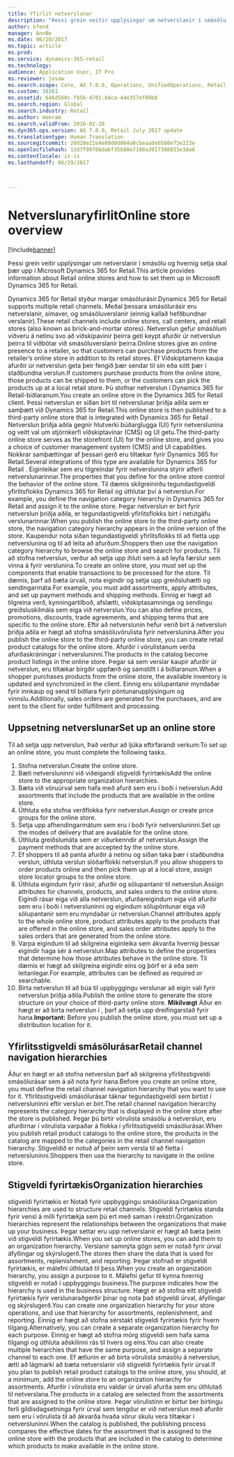 ```yaml
---
title: Yfirlit netverslunar
description: "Þessi grein veitir upplýsingar um netverslanir í smásölu og hvernig setja skal þær upp í Microsoft Dynamics 365 for Retail."
author: kfend
manager: AnnBe
ms.date: 06/20/2017
ms.topic: article
ms.prod: 
ms.service: dynamics-365-retail
ms.technology: 
audience: Application User, IT Pro
ms.reviewer: josaw
ms.search.scope: Core, AX 7.0.0, Operations, UnifiedOperations, Retail
ms.custom: 16161
ms.assetid: 646d560c-f856-4701-b4ca-44e357ef09b8
ms.search.region: Global
ms.search.industry: Retail
ms.author: meeram
ms.search.validFrom: 2016-02-28
ms.dyn365.ops.version: AX 7.0.0, Retail July 2017 update
ms.translationtype: Human Translation
ms.sourcegitcommit: 20d28e22e4e89d0d864a0cbeaadeb568e73e223e
ms.openlocfilehash: 13d7f99766dabf35b80e7100a3017308033e3da6
ms.contentlocale: is-is
ms.lasthandoff: 06/29/2017



---
```


# <a name="online-store-overview"></a><span data-ttu-id="89a5c-103">Netverslunaryfirlit</span><span class="sxs-lookup"><span data-stu-id="89a5c-103">Online store overview</span></span>

[!include[banner](includes/banner.md)]


<span data-ttu-id="89a5c-104">Þessi grein veitir upplýsingar um netverslanir í smásölu og hvernig setja skal þær upp í Microsoft Dynamics 365 for Retail.</span><span class="sxs-lookup"><span data-stu-id="89a5c-104">This article provides information about Retail online stores and how to set them up in Microsoft Dynamics 365 for Retail.</span></span>

<span data-ttu-id="89a5c-105">Dynamics 365 for Retail styður margar smásölurásir.</span><span class="sxs-lookup"><span data-stu-id="89a5c-105">Dynamics 365 for Retail supports multiple retail channels.</span></span> <span data-ttu-id="89a5c-106">Meðal þessara smásölurásir eru netverslanir, símaver, og smásöluverslanir (einnig kallað hefðbundnar verslanir).</span><span class="sxs-lookup"><span data-stu-id="89a5c-106">These retail channels include online stores, call centers, and retail stores (also known as brick-and-mortar stores).</span></span> <span data-ttu-id="89a5c-107">Netverslun gefur smásölum viðveru á netinu svo að viðskipavinir þeirra geti keypt afurðir úr netverslun þeirra til viðbótar við smásöluverslanir þeirra.</span><span class="sxs-lookup"><span data-stu-id="89a5c-107">Online stores give an online presence to a retailer, so that customers can purchase products from the retailer’s online store in addition to its retail stores.</span></span> <span data-ttu-id="89a5c-108">Ef Viðskiptamenn kaupa afurðir úr netverslun geta þeir fengið þær sendar til sín eða sótt þær í staðbundna verslun.</span><span class="sxs-lookup"><span data-stu-id="89a5c-108">If customers purchase products from the online store, those products can be shipped to them, or the customers can pick the products up at a local retail store.</span></span> <span data-ttu-id="89a5c-109">Þú stofnar netverslun í Dynamics 365 for Retail-biðlaranum.</span><span class="sxs-lookup"><span data-stu-id="89a5c-109">You create an online store in the Dynamics 365 for Retail client.</span></span> <span data-ttu-id="89a5c-110">Þessi netverslun er síðan birt til netverslunar þriðja aðila sem er samþætt við Dynamics 365 for Retail.</span><span class="sxs-lookup"><span data-stu-id="89a5c-110">This online store is then published to a third-party online store that is integrated with Dynamics 365 for Retail .</span></span> <span data-ttu-id="89a5c-111">Netverslun þriðja aðila gegnir hlutverki búðarglugga (UI) fyrir netverslunina og veitt val um stjórnkerfi viðskiptavinar (CMS) og UI getu.</span><span class="sxs-lookup"><span data-stu-id="89a5c-111">The third-party online store serves as the storefront (UI) for the online store, and gives you a choice of customer management system (CMS) and UI capabilities.</span></span> <span data-ttu-id="89a5c-112">Nokkrar samþættingar af þessari gerð eru tiltækar fyrir Dynamics 365 for Retail.</span><span class="sxs-lookup"><span data-stu-id="89a5c-112">Several integrations of this type are available for Dynamics 365 for Retail .</span></span> <span data-ttu-id="89a5c-113">Eiginleikar sem eru tilgreindar fyrir netverslunina stýrir atferli netverslunarinnar.</span><span class="sxs-lookup"><span data-stu-id="89a5c-113">The properties that you define for the online store control the behavior of the online store.</span></span> <span data-ttu-id="89a5c-114">Til dæmis skilgreinirðu tegundastigveldi yfirlitsflokks Dynamics 365 for Retail og úthlutar því á netverslun.</span><span class="sxs-lookup"><span data-stu-id="89a5c-114">For example, you define the navigation category hierarchy in Dynamics 365 for Retail and assign it to the online store.</span></span> <span data-ttu-id="89a5c-115">Þegar netverslun er birt fyrir netverslun þriðja aðila, er tegundastigveldi yfirlitsflokks birt í netútgáfu verslunarinnar.</span><span class="sxs-lookup"><span data-stu-id="89a5c-115">When you publish the online store to the third-party online store, the navigation category hierarchy appears in the online version of the store.</span></span> <span data-ttu-id="89a5c-116">Kaupendur nota síðan tegundastigveldi yfirlitsflokks til að fletta upp netverslunina og til að leita að afurðum.</span><span class="sxs-lookup"><span data-stu-id="89a5c-116">Shoppers then use the navigation category hierarchy to browse the online store and search for products.</span></span> <span data-ttu-id="89a5c-117">Til að stofna netverslun, verður að setja upp íhluti sem á að leyfa færslur sem vinna á fyrir verslunina.</span><span class="sxs-lookup"><span data-stu-id="89a5c-117">To create an online store, you must set up the components that enable transactions to be processed for the store.</span></span> <span data-ttu-id="89a5c-118">Til dæmis, þarf að bæta úrvali, nota eigindir og setja upp greiðsluhætti og sendingarmáta.</span><span class="sxs-lookup"><span data-stu-id="89a5c-118">For example, you must add assortments, apply attributes, and set up payment methods and shipping methods.</span></span> <span data-ttu-id="89a5c-119">Einnig er hægt að tilgreina verð, kynningartilboð, afslætti, viðskiptasamninga og sendingu greiðsluskilmála sem eiga við netverslun.</span><span class="sxs-lookup"><span data-stu-id="89a5c-119">You can also define prices, promotions, discounts, trade agreements, and shipping terms that are specific to the online store.</span></span> <span data-ttu-id="89a5c-120">Eftir að netverslunin hefur verið birt á netverslun þriðja aðila er hægt að stofna smásöluvörulista fyrir netverslunina.</span><span class="sxs-lookup"><span data-stu-id="89a5c-120">After you publish the online store to the third-party online store, you can create retail product catalogs for the online store.</span></span> <span data-ttu-id="89a5c-121">Afurðir í vörulistanum verða afurðaskráningar í netversluninni.</span><span class="sxs-lookup"><span data-stu-id="89a5c-121">The products in the catalog become product listings in the online store.</span></span> <span data-ttu-id="89a5c-122">Þegar sá sem verslar kaupir afurðir úr netverslun, eru tiltækar birgðir uppfærð og samstillt í á biðlaranum.</span><span class="sxs-lookup"><span data-stu-id="89a5c-122">When a shopper purchases products from the online store, the available inventory is updated and synchronized in the client.</span></span> <span data-ttu-id="89a5c-123">Einnig eru sölupantanir myndaðar fyrir innkaup og send til biðlara fyrir pöntunarupplýsingum og vinnslu.</span><span class="sxs-lookup"><span data-stu-id="89a5c-123">Additionally, sales orders are generated for the purchases, and are sent to the client for order fulfillment and processing.</span></span>

## <a name="set-up-an-online-store"></a><span data-ttu-id="89a5c-124">Uppsetning netverslunar</span><span class="sxs-lookup"><span data-stu-id="89a5c-124">Set up an online store</span></span>
<span data-ttu-id="89a5c-125">Til að setja upp netverslun, Það verður að ljúka eftirfarandi verkum:</span><span class="sxs-lookup"><span data-stu-id="89a5c-125">To set up an online store, you must complete the following tasks.</span></span>

1.  <span data-ttu-id="89a5c-126">Stofna netverslun.</span><span class="sxs-lookup"><span data-stu-id="89a5c-126">Create the online store.</span></span>
2.  <span data-ttu-id="89a5c-127">Bæti netversluninni við viðeigandi stigveldi fyrirtækis</span><span class="sxs-lookup"><span data-stu-id="89a5c-127">Add the online store to the appropriate organization hierarchies.</span></span>
3.  <span data-ttu-id="89a5c-128">Bæta við vöruúrval sem hafa með afurð sem eru í boði í netverslun.</span><span class="sxs-lookup"><span data-stu-id="89a5c-128">Add assortments that include the products that are available in the online store.</span></span>
4.  <span data-ttu-id="89a5c-129">Úthluta eða stofna verðflokka fyrir netverslun.</span><span class="sxs-lookup"><span data-stu-id="89a5c-129">Assign or create price groups for the online store.</span></span>
5.  <span data-ttu-id="89a5c-130">Setja upp afhendingarmátum sem eru í boði fyrir netversluninni.</span><span class="sxs-lookup"><span data-stu-id="89a5c-130">Set up the modes of delivery that are available for the online store.</span></span>
6.  <span data-ttu-id="89a5c-131">Úthluta greiðslumáta sem er viðurkenndir af netverslun.</span><span class="sxs-lookup"><span data-stu-id="89a5c-131">Assign the payment methods that are accepted by the online store.</span></span>
7.  <span data-ttu-id="89a5c-132">Ef shoppers til að panta afurðir á netinu og síðan taka þær í staðbundna verslun, úthluta verslun slóðarflokki netverslun.</span><span class="sxs-lookup"><span data-stu-id="89a5c-132">If you allow shoppers to order products online and then pick them up at a local store, assign store locator groups to the online store.</span></span>
8.  <span data-ttu-id="89a5c-133">Úthluta eigindum fyrir rásir, afurðir og sölupantanir til netverslun.</span><span class="sxs-lookup"><span data-stu-id="89a5c-133">Assign attributes for channels, products, and sales orders to the online store.</span></span> <span data-ttu-id="89a5c-134">Eigindi rásar eiga við alla netverslun, afurðareigindum eiga við afurðir sem eru í boði í netversluninni og eigindum sölupöntunar eiga við sölupantanir sem eru myndaðar úr netverslun.</span><span class="sxs-lookup"><span data-stu-id="89a5c-134">Channel attributes apply to the whole online store, product attributes apply to the products that are offered in the online store, and sales order attributes apply to the sales orders that are generated from the online store.</span></span>
9.  <span data-ttu-id="89a5c-135">Varpa eigindum til að skilgreina eiginleika sem ákvarða hvernig þessar eigindir haga sér á netverslun.</span><span class="sxs-lookup"><span data-stu-id="89a5c-135">Map attributes to define the properties that determine how those attributes behave in the online store.</span></span> <span data-ttu-id="89a5c-136">Til dæmis er hægt að skilgreina eigindir eins og þörf er á eða sem leitanlegar.</span><span class="sxs-lookup"><span data-stu-id="89a5c-136">For example, attributes can be defined as required or searchable.</span></span>
10. <span data-ttu-id="89a5c-137">Birta netverslun til að búa til uppbyggingu verslunar að eigin vali fyrir netverslun þriðja aðila.</span><span class="sxs-lookup"><span data-stu-id="89a5c-137">Publish the online store to generate the store structure on your choice of third-party online store.</span></span> <span data-ttu-id="89a5c-138">**Mikilvægt** Áður en hægt er að birta netverslun í , þarf að setja upp dreifingarstað fyrir hana.</span><span class="sxs-lookup"><span data-stu-id="89a5c-138">**Important:** Before you publish the online store, you must set up a distribution location for it.</span></span>

## <a name="retail-channel-navigation-hierarchies"></a><span data-ttu-id="89a5c-139">Yfirlitsstigveldi smásölurásar</span><span class="sxs-lookup"><span data-stu-id="89a5c-139">Retail channel navigation hierarchies</span></span>
<span data-ttu-id="89a5c-140">Áður en hægt er að stofna netverslun þarf að skilgreina yfirlitsstigveldi smásölurásar sem á að nota fyrir hana.</span><span class="sxs-lookup"><span data-stu-id="89a5c-140">Before you create an online store, you must define the retail channel navigation hierarchy that you want to use for it.</span></span> <span data-ttu-id="89a5c-141">Yfirlitsstigveldi smásölurásar táknar tegundastigveldi sem birtist í netversluninni eftir verslun er birt.</span><span class="sxs-lookup"><span data-stu-id="89a5c-141">The retail channel navigation hierarchy represents the category hierarchy that is displayed in the online store after the store is published.</span></span> <span data-ttu-id="89a5c-142">Þegar þú birtir vörulista smásölu á netverslun, eru afurðirnar í vörulista varpaðar á flokka í yfirlitsstigveldi smásölurásar.</span><span class="sxs-lookup"><span data-stu-id="89a5c-142">When you publish retail product catalogs to the online store, the products in the catalog are mapped to the categories in the retail channel navigation hierarchy.</span></span> <span data-ttu-id="89a5c-143">Stigveldið er notuð af þeim sem versla til að fletta í netversluninni.</span><span class="sxs-lookup"><span data-stu-id="89a5c-143">Shoppers then use the hierarchy to navigate in the online store.</span></span>

## <a name="organization-hierarchies"></a><span data-ttu-id="89a5c-144">Stigveldi fyrirtækis</span><span class="sxs-lookup"><span data-stu-id="89a5c-144">Organization hierarchies</span></span>
<span data-ttu-id="89a5c-145">stigveldi fyrirtækis er Notað fyrir uppbyggingu smásölurása.</span><span class="sxs-lookup"><span data-stu-id="89a5c-145">Organization hierarchies are used to structure retail channels.</span></span> <span data-ttu-id="89a5c-146">Stigveldi fyrirtækis standa fyrir vensl á milli fyrirtækja sem þú ert með saman í rekstri.</span><span class="sxs-lookup"><span data-stu-id="89a5c-146">Organization hierarchies represent the relationships between the organizations that make up your business.</span></span> <span data-ttu-id="89a5c-147">Þegar settar eru upp netverslanir er hægt að bæta þeim við stigveldi fyrirtækis.</span><span class="sxs-lookup"><span data-stu-id="89a5c-147">When you set up online stores, you can add them to an organization hierarchy.</span></span> <span data-ttu-id="89a5c-148">Verslanir samnýta gögn sem er notað fyrir úrval áfyllingar og skýrslugerð.</span><span class="sxs-lookup"><span data-stu-id="89a5c-148">The stores then share the data that is used for assortments, replenishment, and reporting.</span></span> <span data-ttu-id="89a5c-149">Þegar stofnað er stigveldi fyrirtækis, er málefni úthlutað til þess.</span><span class="sxs-lookup"><span data-stu-id="89a5c-149">When you create an organization hierarchy, you assign a purpose to it.</span></span> <span data-ttu-id="89a5c-150">Málefni gefur til kynna hvernig stigveldi er notað í uppbyggingu business.</span><span class="sxs-lookup"><span data-stu-id="89a5c-150">The purpose indicates how the hierarchy is used in the business structure.</span></span> <span data-ttu-id="89a5c-151">Hægt er að stofna eitt stigveldi fyrirtækis fyrir verslunaraðgerðir þínar og nota það stigveldi úrval, áfyllingar og skýrslugerð.</span><span class="sxs-lookup"><span data-stu-id="89a5c-151">You can create one organization hierarchy for your store operations, and use that hierarchy for assortments, replenishment, and reporting.</span></span> <span data-ttu-id="89a5c-152">Einnig er hægt að stofna sérstakt stigveldi fyrirtækis fyrir hvern tilgang.</span><span class="sxs-lookup"><span data-stu-id="89a5c-152">Alternatively, you can create a separate organization hierarchy for each purpose.</span></span> <span data-ttu-id="89a5c-153">Einnig er hægt að stofna mörg stigveldi sem hafa sama tilgangi og úthluta aðskilinni rás til hvers og eins.</span><span class="sxs-lookup"><span data-stu-id="89a5c-153">You can also create multiple hierarchies that have the same purpose, and assign a separate channel to each one.</span></span> <span data-ttu-id="89a5c-154">Ef ætlunin er að birta vörulista smásölu á netverslun, ætti að lágmarki að bæta netverslanir við stigveldi fyrirtækis fyrir úrval.</span><span class="sxs-lookup"><span data-stu-id="89a5c-154">If you plan to publish retail product catalogs to the online store, you should, at a minimum, add the online store to an organization hierarchy for assortments.</span></span> <span data-ttu-id="89a5c-155">Afurðir í vörulista eru valdar úr úrvali afurða sem eru úthlutað til netverslana.</span><span class="sxs-lookup"><span data-stu-id="89a5c-155">The products in a catalog are selected from the assortments that are assigned to the online store.</span></span> <span data-ttu-id="89a5c-156">Þegar vörulistinn er birtur ber birtingu ferli gildisdagsetninga fyrir úrval sem tengdur er við netverslun með afurðir sem eru í vörulista til að ákvarða hvaða vörur skulu vera tiltækar í netversluninni.</span><span class="sxs-lookup"><span data-stu-id="89a5c-156">When the catalog is published, the publishing process compares the effective dates for the assortment that is assigned to the online store with the products that are included in the catalog to determine which products to make available in the online store.</span></span>




